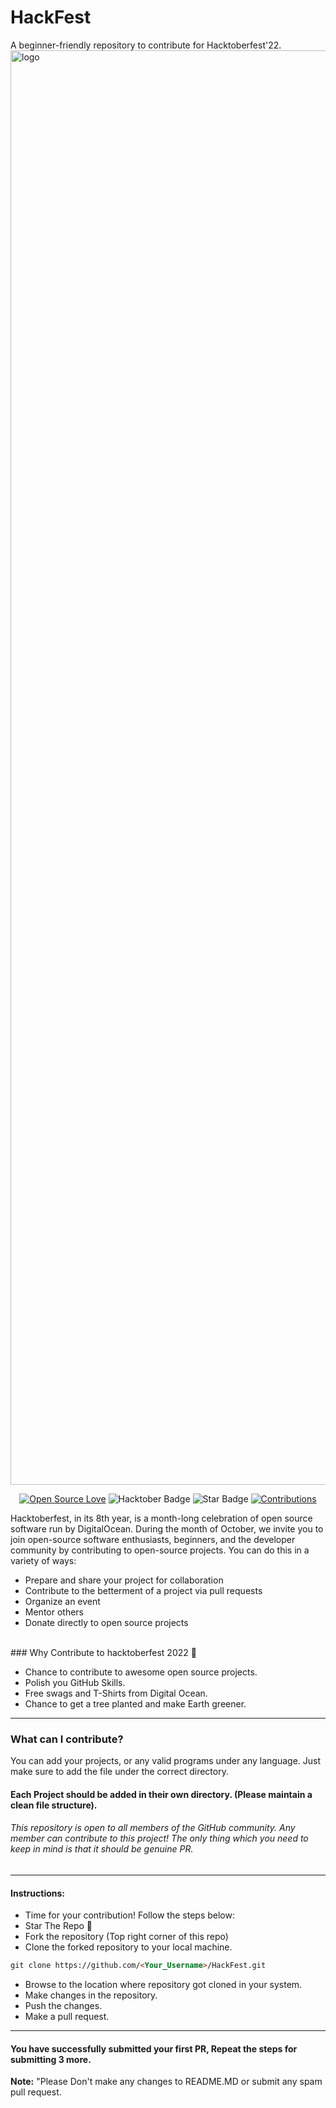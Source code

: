 # HackFest
A beginner-friendly repository to contribute for Hacktoberfest'22.
<img width="2295" alt="logo" src="https://raw.githubusercontent.com/Apoorv-cloud/2_Hacktoberfest-22/main/back.jpg">
<div align="center">

[![Open Source Love](https://firstcontributions.github.io/open-source-badges/badges/open-source-v1/open-source.svg)](https://github.com/VG-1/PlaylistAdda)
<img src="https://img.shields.io/badge/HacktoberFest-2022-blueviolet" alt="Hacktober Badge"/>
<img src="https://img.shields.io/static/v1?label=%E2%AD%90&message=If%20Useful&style=style=flat&color=BC4E99" alt="Star Badge"/>
<a href="https://github.com/VG-1" ><img src="https://img.shields.io/badge/Contributions-welcome-green.svg?style=flat&logo=github" alt="Contributions" /></a>

</div>

Hacktoberfest, in its 8th year, is a month-long celebration of open source software run by DigitalOcean. During the month of October, we invite you to join open-source software enthusiasts, beginners, and the developer community by contributing to open-source projects. You can do this in a variety of ways:

* Prepare and share your project for collaboration
* Contribute to the betterment of a project via pull requests
* Organize an event
* Mentor others
* Donate directly to open source projects
<br>
### Why Contribute to hacktoberfest 2022 🙌

- Chance to contribute to awesome open source projects.
- Polish you GitHub Skills.
- Free swags and T-Shirts from Digital Ocean.
- Chance to get a tree planted and make Earth greener.
-----
### What can I contribute?
You can add your projects, or any valid programs under any language. Just make sure to add the file under the correct directory.
#### Each Project should be added in their own directory. (Please maintain a clean file structure).
###### This repository is open to all members of the GitHub community. Any member can contribute to this project! The only thing which you need to keep in mind is that it should be genuine PR.
-----
#### Instructions:
* Time for your contribution! Follow the steps below:
* Star The Repo :star2:
* Fork the repository (Top right corner of this repo)
* Clone the forked repository to your local machine.
```markdown
git clone https://github.com/<Your_Username>/HackFest.git
```
* Browse to the location where repository got cloned in your system.
* Make changes in the repository.
* Push the changes.
* Make a pull request.

-----

#### You have successfully submitted your first PR, Repeat the steps for submitting 3 more.
 **Note:** "Please Don't make any changes to README.MD or submit any spam pull request.
